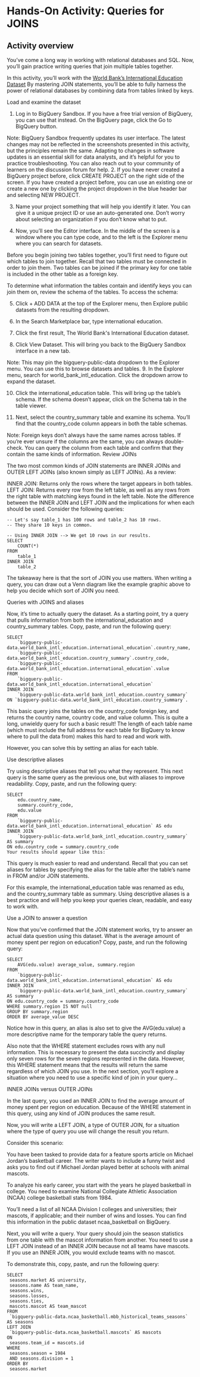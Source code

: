 # Hands-On Activity: Queries for JOINS


## Activity overview

You’ve come a long way in working with relational databases and SQL. Now, you’ll gain practice writing queries that join multiple tables together.

In this activity, you’ll work with the [World Bank’s International Education Dataset](https://github.com/plnh/Google-Data-Analytics/blob/main/05_Analyze%20Data%20to%20Answer%20Questions/5.3_Aggregating%20data%20for%20analysis/Hands-on%20Activity/Resource/world_bank_intl_education.international_education.csv)
By mastering JOIN statements, you’ll be able to fully harness the power of relational databases by combining data from tables linked by keys.  

Load and examine the dataset

1. Log in to BigQuery Sandbox. If you have a free trial version of BigQuery, you can use that instead. On the BigQuery page, click the Go to BigQuery button.

Note: BigQuery Sandbox frequently updates its user interface. The latest changes may not be reflected in the screenshots presented in this activity, but the principles remain the same. Adapting to changes in software updates is an essential skill for data analysts, and it’s helpful for you to practice troubleshooting. You can also reach out to your community of learners on the discussion forum for help.
2. If you have never created a BigQuery project before, click CREATE PROJECT on the right side of the screen. If you have created a project before, you can use an existing one or create a new one by clicking the project dropdown in the blue header bar and selecting NEW PROJECT.

3. Name your project something that will help you identify it later. You can give it a unique project ID or use an auto-generated one. Don’t worry about selecting an organization if you don’t know what to put.

4. Now, you’ll see the Editor interface. In the middle of the screen is a window where you can type code, and to the left is the Explorer menu where you can search for datasets.

Before you begin joining two tables together, you’ll first need to figure out which tables to join together. Recall that two tables must be connected in order to join them. Two tables can be joined if the primary key for one table is included in the other table as a foreign key. 

To determine what information the tables contain and identify keys you can join them on, review the schema of the tables. To access the schema:

5. Click + ADD DATA at the top of the Explorer menu, then Explore public datasets from the resulting dropdown.

6. In the Search Marketplace bar, type international education.

7. Click the first result, The World Bank's International Education dataset.

8. Click View Dataset. This will bring you back to the BigQuery Sandbox interface in a new tab.

Note: This may pin the bigquery-public-data dropdown to the Explorer menu. You can use this to browse datasets and tables.
9. In the Explorer menu, search for world_bank_intl_education. Click the dropdown arrow to expand the dataset. 


10. Click the international_education table. This will bring up the table’s schema. If the schema doesn’t appear, click on the Schema tab in the table viewer.

11. Next, select the country_summary table and examine its schema. You’ll find that the country_code column appears in both the table schemas. 

Note: Foreign keys don’t always have the same names across tables. If you’re ever unsure if the columns are the same, you can always double-check. You can query the column from each table and confirm that they contain the same kinds of information.
Review JOINs


The two most common kinds of JOIN statements are INNER JOINs and OUTER LEFT JOINs (also known simply as LEFT JOINs). As a review:

INNER JOIN: Returns only the rows where the target appears in both tables. 
LEFT JOIN: Returns every row from the left table, as well as any rows from the right table with matching keys found in the left table. 
Note the difference between the INNER JOIN and LEFT JOIN and the implications for when each should be used. Consider the following queries:

```
-- Let's say table_1 has 100 rows and table_2 has 10 rows.
-- They share 10 keys in common.

-- Using INNER JOIN --> We get 10 rows in our results.
SELECT
    COUNT(*)
FROM
    table_1
INNER JOIN
    table_2
```

The takeaway here is that the sort of JOIN you use matters. When writing a query, you can draw out a Venn diagram like the example graphic above to help you decide which sort of JOIN you need.

Queries with JOINS and aliases

Now, it’s time to actually query the dataset. As a starting point, try a query that pulls information from both the international_education and country_summary tables. Copy, paste, and run the following query:

```
SELECT 
    `bigquery-public-data.world_bank_intl_education.international_education`.country_name, 
    `bigquery-public-data.world_bank_intl_education.country_summary`.country_code, 
    `bigquery-public-data.world_bank_intl_education.international_education`.value
FROM 
    `bigquery-public-data.world_bank_intl_education.international_education`
INNER JOIN 
    `bigquery-public-data.world_bank_intl_education.country_summary` 
ON `bigquery-public-data.world_bank_intl_education.country_summary`.
```

This basic query joins the tables on the country_code foreign key, and returns the country name, country code, and value column. This is quite a long, unwieldy query for such a basic result! The length of each table name (which must include the full address for each table for BigQuery to know where to pull the data from) makes this hard to read and work with. 

However, you can solve this by setting an alias for each table.

Use descriptive aliases 

Try using descriptive aliases that tell you what they represent. This next query is the same query as the previous one, but with aliases to improve readability. Copy, paste, and run the following query: 

```
SELECT 
    edu.country_name,
    summary.country_code,
    edu.value
FROM 
    `bigquery-public-data.world_bank_intl_education.international_education` AS edu
INNER JOIN 
    `bigquery-public-data.world_bank_intl_education.country_summary` AS summary
ON edu.country_code = summary.country_code
Your results should appear like this: 
```

This query is much easier to read and understand. Recall that you can set aliases for tables by specifying the alias for the table after the table’s name in FROM and/or JOIN statements. 

For this example, the international_education table was renamed as edu, and the country_summary table as summary. Using descriptive aliases is a best practice and will help you keep your queries clean, readable, and easy to work with. 

Use a JOIN to answer a question

Now that you’ve confirmed that the JOIN statement works, try to answer an actual data question using this dataset. What is the average amount of money spent per region on education? Copy, paste, and run the following query: 

```
SELECT 
    AVG(edu.value) average_value, summary.region
FROM 
    `bigquery-public-data.world_bank_intl_education.international_education` AS edu
INNER JOIN 
    `bigquery-public-data.world_bank_intl_education.country_summary` AS summary
ON edu.country_code = summary.country_code
WHERE summary.region IS NOT null
GROUP BY summary.region
ORDER BY average_value DESC
```

Notice how in this query, an alias is also set to give the AVG(edu.value) a more descriptive name for the temporary table the query returns.

Also note that the WHERE statement excludes rows with any null information. This is necessary to present the data succinctly and display only seven rows for the seven regions represented in the data. However, this WHERE statement means that the results will return the same regardless of which JOIN you use. In the next section, you’ll explore a situation where you need to use a specific kind of join in your query...

INNER JOINs versus OUTER JOINs

In the last query, you used an INNER JOIN to find the average amount of money spent per region on education. Because of the WHERE statement in this query, using any kind of JOIN produces the same result.

Now, you will write a LEFT JOIN, a type of OUTER JOIN, for a situation where the type of query you use will change the result you return.

Consider this scenario: 

You have been tasked to provide data for a feature sports article on Michael Jordan’s basketball career. The writer wants to include a funny twist and asks you to find out if Michael Jordan played better at schools with animal mascots.

To analyze his early career, you start with the years he played basketball in college. You need to examine National Collegiate Athletic Association (NCAA) college basketball stats from 1984.

You’ll need a list of all NCAA Division I colleges and universities; their mascots, if applicable; and their number of wins and losses. You can find this information in the public dataset ncaa_basketball on BigQuery.

Next, you will write a query. Your query should join the season statistics from one table with the mascot information from another. You need to use a LEFT JOIN instead of an INNER JOIN because not all teams have mascots. If you use an INNER JOIN, you would exclude teams with no mascot.

To demonstrate this, copy, paste, and run the following query:
```
SELECT
 seasons.market AS university,
 seasons.name AS team_name,
 seasons.wins,
 seasons.losses,
 seasons.ties,
 mascots.mascot AS team_mascot
FROM
 `bigquery-public-data.ncaa_basketball.mbb_historical_teams_seasons` AS seasons
LEFT JOIN
 `bigquery-public-data.ncaa_basketball.mascots` AS mascots
ON
 seasons.team_id = mascots.id
WHERE
 seasons.season = 1984
 AND seasons.division = 1
ORDER BY
 seasons.market
 ```
